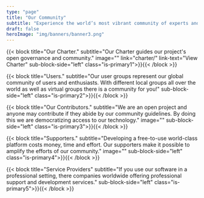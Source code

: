 ```yaml
---
type: "page"
title: "Our Community"
subtitle: "Experience the world’s most vibrant community of experts and enthusiasts"
draft: false
heroImage: "img/banners/banner3.png"
---
```


{{< block
    title="Our Charter."
    subtitle="Our Charter guides our project's open governance and community."
    image=""
    link="charter/"
    link-text="View Charter"
    sub-block-side="left"
    class="is-primary1">}}{{< /block >}}

{{< block
    title="Users."
    subtitle="Our user groups represent our global community of users and enthusiasts. With different local groups all over the world as well as virtual groups there is a community for you!"
    sub-block-side="left"
    class="is-primary2">}}{{< /block >}}

{{< block
    title="Our Contributors."
    subtitle="We are an open project and anyone may contribute if they abide by our community guidelines. By doing this we are democratizing access to our technology."
    image=""
    sub-block-side="left"
    class="is-primary3">}}{{< /block >}}

{{< block
    title="Supporters."
    subtitle="Developing a free-to-use world-class platform costs money, time and effort. Our supporters make it possible to amplify the efforts of our community."
    image=""
    sub-block-side="left"
    class="is-primary4">}}{{< /block >}}


{{< block
    title="Service Providers"
    subtitle="If you use our software in a professional setting, there companies worldwide offering professional support and development services."
    sub-block-side="left"
    class="is-primary5">}}{{< /block >}}
